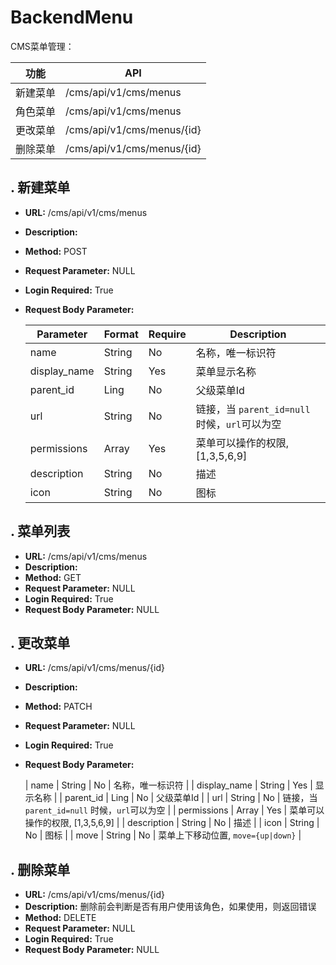 # BackendMenu

CMS菜单管理：

| 功能 | API |
| ------ | ------ |
| 新建菜单 | /cms/api/v1/cms/menus |
| 角色菜单 | /cms/api/v1/cms/menus |
| 更改菜单 | /cms/api/v1/cms/menus/{id} |
| 删除菜单 | /cms/api/v1/cms/menus/{id} |


## . 新建菜单

* **URL:** /cms/api/v1/cms/menus
* **Description:**
* **Method:** POST
* **Request Parameter:** NULL
* **Login Required:** True
* **Request Body Parameter:**

	| Parameter | Format | Require | Description |
	| ------ | ------ | ------ | ------ |
	| name | String | No | 名称，唯一标识符 |
	| display_name | String | Yes | 菜单显示名称 |
	| parent_id | Ling | No | 父级菜单Id |
	| url | String | No | 链接，当 `parent_id=null` 时候，`url`可以为空 |
	| permissions | Array | Yes | 菜单可以操作的权限, [1,3,5,6,9] |
	| description | String | No | 描述 |
	| icon | String | No | 图标 |


## . 菜单列表

* **URL:** /cms/api/v1/cms/menus
* **Description:**
* **Method:** GET
* **Request Parameter:** NULL
* **Login Required:** True
* **Request Body Parameter:** NULL


## . 更改菜单

* **URL:** /cms/api/v1/cms/menus/{id}
* **Description:**
* **Method:** PATCH
* **Request Parameter:** NULL
* **Login Required:** True
* **Request Body Parameter:**

	| name | String | No | 名称，唯一标识符 |
	| display_name | String | Yes | 显示名称 |
	| parent_id | Ling | No | 父级菜单Id |
	| url | String | No | 链接，当 `parent_id=null` 时候，`url`可以为空 |
	| permissions | Array | Yes | 菜单可以操作的权限, [1,3,5,6,9] |
	| description | String | No | 描述 |
	| icon | String | No | 图标 |
	| move | String | No | 菜单上下移动位置, `move={up|down}` |


## . 删除菜单

* **URL:** /cms/api/v1/cms/menus/{id}
* **Description:** 删除前会判断是否有用户使用该角色，如果使用，则返回错误
* **Method:** DELETE
* **Request Parameter:** NULL
* **Login Required:** True
* **Request Body Parameter:** NULL